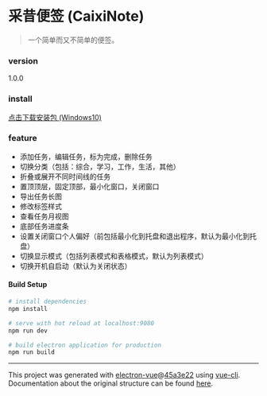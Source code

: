 # 采昔便签 (CaixiNote)

> 一个简单而又不简单的便签。

### version
1.0.0

### install
[点击下载安装包 (Windows10)](https://raw.githubusercontent.com/kalila-cc/electron-vue/master/CaixiNote/build/%E9%87%87%E6%98%94%E4%BE%BF%E7%AD%BE_Setup_1.0.0.exe)

### feature
+ 添加任务，编辑任务，标为完成，删除任务
+ 切换分类（包括：综合，学习，工作，生活，其他）
+ 折叠或展开不同时间线的任务
+ 置顶顶层，固定顶部，最小化窗口，关闭窗口
+ 导出任务长图
+ 修改标签样式
+ 查看任务月视图
+ 底部任务进度条
+ 设置关闭窗口个人偏好（前包括最小化到托盘和退出程序，默认为最小化到托盘）
+ 切换显示模式（包括列表模式和表格模式，默认为列表模式）
+ 切换开机自启动（默认为关闭状态）

#### Build Setup

``` bash
# install dependencies
npm install

# serve with hot reload at localhost:9080
npm run dev

# build electron application for production
npm run build


```

---

This project was generated with [electron-vue](https://github.com/SimulatedGREG/electron-vue)@[45a3e22](https://github.com/SimulatedGREG/electron-vue/tree/45a3e224e7bb8fc71909021ccfdcfec0f461f634) using [vue-cli](https://github.com/vuejs/vue-cli). Documentation about the original structure can be found [here](https://simulatedgreg.gitbooks.io/electron-vue/content/index.html).
